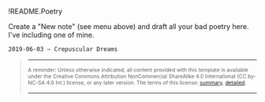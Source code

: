 !README.Poetry

Create a "New note" (see menu above) and draft all your bad poetry here. I've including one of mine.

`2019-06-03 — Crepuscular Dreams`

> ---
>
> <span style="font-size: 75%;">A reminder: Unless otherwise indicated, all content provided with this template is available under the Creative Commons Attribution NonCommercial ShareAlike 4.0 International (CC by-NC-SA 4.0 Int.) license, or any later version. The terms of this license: [summary](https://creativecommons.org/licenses/by-nc-sa/4.0/),  [detailed](https://creativecommons.org/licenses/by-nc-sa/4.0/legalcode).</span>
>
> ---